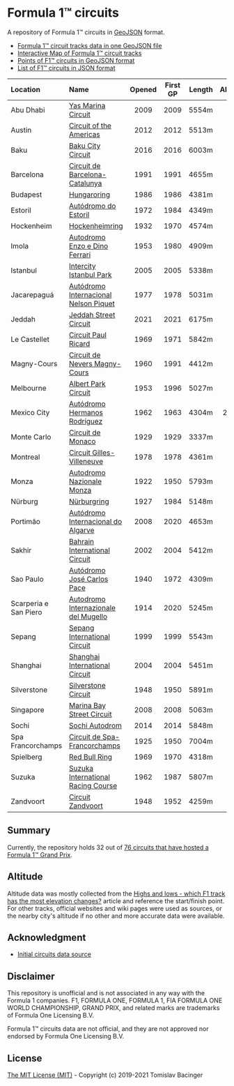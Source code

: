 # Formula 1™ circuits

A repository of Formula 1™ circuits in [GeoJSON](http://geojson.org/) format.

* [Formula 1™ circuit tracks data in one GeoJSON file](f1-circuits.geojson)
* [Interactive Map of Formula 1™ circuit tracks](https://svemir.co/f1/)
* [Points of F1™ circuits in GeoJSON format](f1-locations.geojson)
* [List of F1™ circuits in JSON format](f1-locations.json)

| Location | Name | Opened | First GP | Length | Altitude |
|:---|:---|:---:|:---:|---:|---:|
| Abu Dhabi | [Yas Marina Circuit](circuits/ae-2009.geojson) | 2009 | 2009 | 5554m | 9m |
| Austin | [Circuit of the Americas](circuits/us-2012.geojson) | 2012 | 2012 | 5513m | 130m |
| Baku | [Baku City Circuit](circuits/az-2016.geojson) | 2016 | 2016 | 6003m | -25m |
| Barcelona | [Circuit de Barcelona-Catalunya](circuits/es-1991.geojson) | 1991 | 1991 | 4655m | 165m |
| Budapest | [Hungaroring](circuits/hu-1986.geojson) | 1986 | 1986 | 4381m | 239m |
| Estoril | [Autódromo do Estoril](circuits/pt-1972.geojson) | 1972 | 1984 | 4349m | 80m |
| Hockenheim | [Hockenheimring](circuits/de-1932.geojson) | 1932 | 1970 | 4574m | 148m |
| Imola | [Autodromo Enzo e Dino Ferrari](circuits/it-1953.geojson) | 1953 | 1980 | 4909m | 47m |
| Istanbul | [Intercity Istanbul Park](circuits/tr-2005.geojson) | 2005 | 2005 | 5338m | 150m |
| Jacarepaguá | [Autódromo Internacional Nelson Piquet](circuits/br-1977.geojson) | 1977 | 1978 | 5031m | 3m |
| Jeddah | [Jeddah Street Circuit](circuits/sa-2021.geojson) | 2021 | 2021 | 6175m | 12m |
| Le Castellet | [Circuit Paul Ricard](circuits/fr-1969.geojson) | 1969 | 1971 | 5842m | 408m |
| Magny-Cours | [Circuit de Nevers Magny-Cours](circuits/fr-1960.geojson) | 1960 | 1991 | 4412m | 230m |
| Melbourne | [Albert Park Circuit](circuits/au-1953.geojson) | 1953 | 1996 | 5027m | 10m |
| Mexico City | [Autódromo Hermanos Rodríguez](circuits/mx-1962.geojson) | 1962 | 1963 | 4304m | 2232m |
| Monte Carlo | [Circuit de Monaco](circuits/mc-1929.geojson) | 1929 | 1929 | 3337m | 47m |
| Montreal | [Circuit Gilles-Villeneuve](circuits/ca-1978.geojson) | 1978 | 1978 | 4361m | 13m |
| Monza | [Autodromo Nazionale Monza](circuits/it-1922.geojson) | 1922 | 1950 | 5793m | 142m |
| Nürburg | [Nürburgring](circuits/de-1927.geojson) | 1927 | 1984 | 5148m | 627m |
| Portimão | [Autódromo Internacional do Algarve](circuits/pt-2008.geojson) | 2008 | 2020 | 4653m | 44m |
| Sakhir | [Bahrain International Circuit](circuits/bh-2002.geojson) | 2002 | 2004 | 5412m | -16m |
| Sao Paulo | [Autódromo José Carlos Pace](circuits/br-1940.geojson) | 1940 | 1972 | 4309m | 765m |
| Scarperia e San Piero | [Autodromo Internazionale del Mugello](circuits/it-1914.geojson) | 1914 | 2020 | 5245m | 292m |
| Sepang | [Sepang International Circuit](circuits/my-1999.geojson) | 1999 | 1999 | 5543m | 39m |
| Shanghai | [Shanghai International Circuit](circuits/cn-2004.geojson) | 2004 | 2004 | 5451m | 14m |
| Silverstone | [Silverstone Circuit](circuits/gb-1948.geojson) | 1948 | 1950 | 5891m | 196m |
| Singapore | [Marina Bay Street Circuit](circuits/sg-2008.geojson) | 2008 | 2008 | 5063m | 18m | 
| Sochi | [Sochi Autodrom](circuits/ru-2014.geojson) | 2014 | 2014 | 5848m | 23m |
| Spa Francorchamps | [Circuit de Spa-Francorchamps](circuits/be-1925.geojson) | 1925 | 1950 | 7004m | 413m |
| Spielberg | [Red Bull Ring](circuits/at-1969.geojson) | 1969 | 1970 | 4318m | 721m |
| Suzuka | [Suzuka International Racing Course](circuits/jp-1962.geojson) | 1962 | 1987 | 5807m | 60m |
| Zandvoort | [Circuit Zandvoort](circuits/nl-1948.geojson) | 1948 | 1952 | 4259m | 3m |

## Summary

Currently, the repository holds 32 out of [76 circuits that have hosted a Formula 1™ Grand Prix](https://en.wikipedia.org/wiki/List_of_Formula_One_circuits).

## Altitude

Altitude data was mostly collected from the [Highs and lows - which F1 track has the most elevation changes?](https://www.formula1.com/en/latest/features/2016/10/highs-and-lows---which-f1-track-has-the-most-elevation-changes-.html) article and reference the start/finish point. For other tracks, official websites and wiki pages were used as sources, or the nearby city's altitude if no other and more accurate data were available.

## Acknowledgment

* [Initial circuits data source](https://www.google.com/maps/d/u/0/viewer?mid=1nv6ugq4H67CSzKUauW92-pPstYw&ll=-37.84579005412956%2C144.96881158570557&z=16)

## Disclaimer

This repository is unofficial and is not associated in any way with the Formula 1 companies. F1, FORMULA ONE, FORMULA 1, FIA FORMULA ONE WORLD CHAMPIONSHIP, GRAND PRIX, and related marks are trademarks of Formula One Licensing B.V. 

Formula 1™ circuits data are not official, and they are not approved nor endorsed by Formula One Licensing B.V.

## License

[The MIT License (MIT)](LICENSE.md) - Copyright (c) 2019-2021 Tomislav Bacinger
